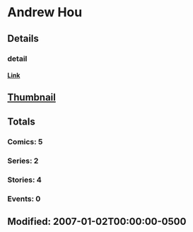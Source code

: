 # Andrew  Hou 
## Details
### detail
#### [Link](http://marvel.com/comics/creators/4839/andrew_hou?utm_campaign=apiRef&utm_source=225578a89fc76f3d20fbffda5d17a88d)
## [Thumbnail](http://i.annihil.us/u/prod/marvel/i/mg/b/40/image_not_available.jpg)
## Totals
### Comics: 5
### Series: 2
### Stories: 4
### Events: 0
## Modified: 2007-01-02T00:00:00-0500
